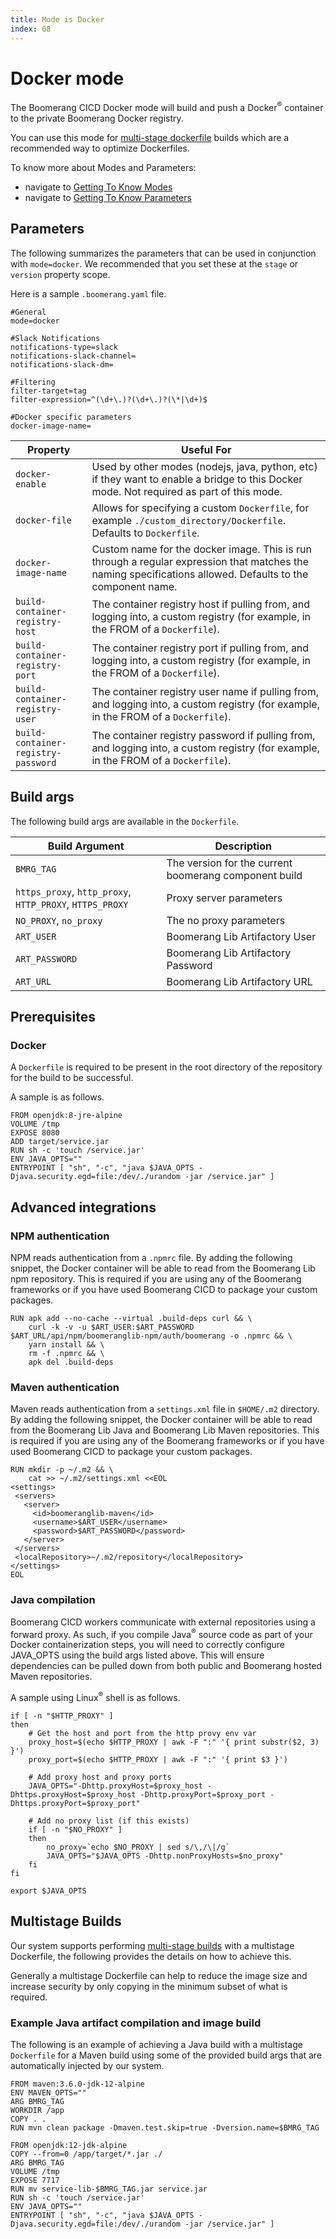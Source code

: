 ```yaml
---
title: Mode is Docker
index: 08
---
```


# Docker mode

The Boomerang CICD Docker mode will build and push a Docker<sup>®</sup> container to the private Boomerang Docker registry.

You can use this mode for [multi-stage dockerfile](https://docs.docker.com/develop/develop-images/multistage-build/) builds which are a recommended way to optimize Dockerfiles.

To know more about Modes and Parameters:
- navigate to [Getting To Know Modes](/boomerang-cicd/getting-to-know/modes)
- navigate to [Getting To Know Parameters](/boomerang-cicd/getting-to-know/parameters)

## Parameters

The following summarizes the parameters that can be used in conjunction with `mode=docker`. We recommended that you set these at the `stage` or `version` property scope.

Here is a sample `.boomerang.yaml` file.

```
#General
mode=docker

#Slack Notifications
notifications-type=slack
notifications-slack-channel=
notifications-slack-dm=

#Filtering
filter-target=tag
filter-expression=^(\d+\.)?(\d+\.)?(\*|\d+)$

#Docker specific parameters
docker-image-name=
```

| Property | Useful For |
| --- | --- |
| `docker-enable` | Used by other modes (nodejs, java, python, etc) if they want to enable a bridge to this Docker mode. Not required as part of this mode. |
| `docker-file` | Allows for specifying a custom `Dockerfile`, for example `./custom_directory/Dockerfile`. Defaults to `Dockerfile`. |
| `docker-image-name` | Custom name for the docker image. This is run through a regular expression that matches the naming specifications allowed. Defaults to the component name. |
| `build-container-registry-host` | The container registry host if pulling from, and logging into, a custom registry (for example, in the FROM of a `Dockerfile`). |
| `build-container-registry-port` | The container registry port if pulling from, and logging into, a custom registry (for example, in the FROM of a `Dockerfile`). |
| `build-container-registry-user` | The container registry user name if pulling from, and logging into, a custom registry (for example, in the FROM of a `Dockerfile`). |
| `build-container-registry-password` | The container registry password if pulling from, and logging into, a custom registry (for example, in the FROM of a `Dockerfile`). |

## Build args

The following build args are available in the `Dockerfile`.

| Build Argument | Description |
| --- | --- |
| `BMRG_TAG` | The version for the current boomerang component build |
| `https_proxy`, `http_proxy`, `HTTP_PROXY`, `HTTPS_PROXY` | Proxy server parameters |
| `NO_PROXY`, `no_proxy` | The no proxy parameters |
| `ART_USER` | Boomerang Lib Artifactory User |
| `ART_PASSWORD` | Boomerang Lib Artifactory Password |
| `ART_URL` | Boomerang Lib Artifactory URL |

## Prerequisites

### Docker

A `Dockerfile` is required to be present in the root directory of the repository for the build to be successful.

A sample is as follows.

```
FROM openjdk:8-jre-alpine
VOLUME /tmp
EXPOSE 8080
ADD target/service.jar
RUN sh -c 'touch /service.jar'
ENV JAVA_OPTS=""
ENTRYPOINT [ "sh", "-c", "java $JAVA_OPTS -Djava.security.egd=file:/dev/./urandom -jar /service.jar" ]
```

## Advanced integrations

### NPM authentication

NPM reads authentication from a `.npmrc` file. By adding the following snippet, the Docker container will be able to read from the Boomerang Lib npm repository. This is required if you are using any of the Boomerang frameworks or if you have used Boomerang CICD to package your custom packages.

```
RUN apk add --no-cache --virtual .build-deps curl && \
    curl -k -v -u $ART_USER:$ART_PASSWORD $ART_URL/api/npm/boomeranglib-npm/auth/boomerang -o .npmrc && \
    yarn install && \
    rm -f .npmrc && \
    apk del .build-deps
```

### Maven authentication

Maven reads authentication from a `settings.xml` file in `$HOME/.m2` directory. By adding the following snippet, the Docker container will be able to read from the Boomerang Lib Java and Boomerang Lib Maven repositories. This is required if you are using any of the Boomerang frameworks or if you have used Boomerang CICD to package your custom packages.

```
RUN mkdir -p ~/.m2 && \
    cat >> ~/.m2/settings.xml <<EOL
<settings>
 <servers>
   <server>
     <id>boomeranglib-maven</id>
     <username>$ART_USER</username>
     <password>$ART_PASSWORD</password>
   </server>
 </servers>
 <localRepository>~/.m2/repository</localRepository>
</settings>
EOL
```

### Java compilation

Boomerang CICD workers communicate with external repositories using a forward proxy. As such, if you compile Java<sup>®</sup> source code as part of your Docker containerization steps, you will need to correctly configure JAVA_OPTS using the build args listed above.  This will ensure dependencies can be pulled down from both public and Boomerang hosted Maven repositories.

A sample using Linux<sup>®</sup> shell is as follows.

```
if [ -n "$HTTP_PROXY" ]
then
	# Get the host and port from the http provy env var
	proxy_host=$(echo $HTTP_PROXY | awk -F ":" '{ print substr($2, 3) }')
	proxy_port=$(echo $HTTP_PROXY | awk -F ":" '{ print $3 }')

	# Add proxy host and proxy ports
	JAVA_OPTS="-Dhttp.proxyHost=$proxy_host -Dhttps.proxyHost=$proxy_host -Dhttp.proxyPort=$proxy_port -Dhttps.proxyPort=$proxy_port"

	# Add no proxy list (if this exists)
	if [ -n "$NO_PROXY" ]
	then
		no_proxy=`echo $NO_PROXY | sed s/\,/\|/g`
		JAVA_OPTS="$JAVA_OPTS -Dhttp.nonProxyHosts=$no_proxy"
	fi
fi

export $JAVA_OPTS
```

## Multistage Builds

Our system supports performing [multi-stage builds](https://docs.docker.com/develop/develop-images/multistage-build/) with a multistage Dockerfile, the following provides the details on how to achieve this.

Generally a multistage Dockerfile can help to reduce the image size and increase security by only copying in the minimum subset of what is required.

### Example Java artifact compilation and image build

The following is an example of achieving a Java build with a multistage `Dockerfile` for a Maven build using some of the provided build args that are automatically injected by our system.

```
FROM maven:3.6.0-jdk-12-alpine
ENV MAVEN_OPTS=""
ARG BMRG_TAG
WORKDIR /app
COPY . .
RUN mvn clean package -Dmaven.test.skip=true -Dversion.name=$BMRG_TAG

FROM openjdk:12-jdk-alpine
COPY --from=0 /app/target/*.jar ./
ARG BMRG_TAG
VOLUME /tmp
EXPOSE 7717
RUN mv service-lib-$BMRG_TAG.jar service.jar
RUN sh -c 'touch /service.jar'
ENV JAVA_OPTS=""
ENTRYPOINT [ "sh", "-c", "java $JAVA_OPTS -Djava.security.egd=file:/dev/./urandom -jar /service.jar" ]
```